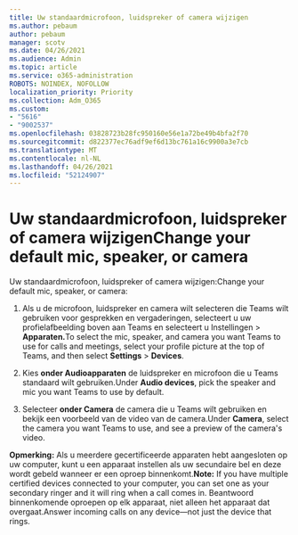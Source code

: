```yaml
---
title: Uw standaardmicrofoon, luidspreker of camera wijzigen
ms.author: pebaum
author: pebaum
manager: scotv
ms.date: 04/26/2021
ms.audience: Admin
ms.topic: article
ms.service: o365-administration
ROBOTS: NOINDEX, NOFOLLOW
localization_priority: Priority
ms.collection: Adm_O365
ms.custom:
- "5616"
- "9002537"
ms.openlocfilehash: 03828723b28fc950160e56e1a72be49b4bfa2f70
ms.sourcegitcommit: d822377ec76adf9ef6d13bc761a16c9900a3e7cb
ms.translationtype: MT
ms.contentlocale: nl-NL
ms.lasthandoff: 04/26/2021
ms.locfileid: "52124907"
---
```

# <a name="change-your-default-mic-speaker-or-camera"></a><span data-ttu-id="81da0-102">Uw standaardmicrofoon, luidspreker of camera wijzigen</span><span class="sxs-lookup"><span data-stu-id="81da0-102">Change your default mic, speaker, or camera</span></span>

<span data-ttu-id="81da0-103">Uw standaardmicrofoon, luidspreker of camera wijzigen:</span><span class="sxs-lookup"><span data-stu-id="81da0-103">Change your default mic, speaker, or camera:</span></span>

1. <span data-ttu-id="81da0-104">Als u de microfoon, luidspreker en camera wilt selecteren die Teams wilt gebruiken voor gesprekken en vergaderingen, selecteert u uw profielafbeelding boven aan Teams en selecteert u Instellingen  >  **Apparaten.**</span><span class="sxs-lookup"><span data-stu-id="81da0-104">To select the mic, speaker, and camera you want Teams to use for calls and meetings, select your profile picture at the top of Teams, and then select **Settings** > **Devices**.</span></span>

1. <span data-ttu-id="81da0-105">Kies **onder Audioapparaten** de luidspreker en microfoon die u Teams standaard wilt gebruiken.</span><span class="sxs-lookup"><span data-stu-id="81da0-105">Under **Audio devices**, pick the speaker and mic you want Teams to use by default.</span></span> 

1. <span data-ttu-id="81da0-106">Selecteer **onder Camera** de camera die u Teams wilt gebruiken en bekijk een voorbeeld van de video van de camera.</span><span class="sxs-lookup"><span data-stu-id="81da0-106">Under **Camera**, select the camera you want Teams to use, and see a preview of the camera's video.</span></span> 

<span data-ttu-id="81da0-107">**Opmerking:** Als u meerdere gecertificeerde apparaten hebt aangesloten op uw computer, kunt u een apparaat instellen als uw secundaire bel en deze wordt gebeld wanneer er een oproep binnenkomt.</span><span class="sxs-lookup"><span data-stu-id="81da0-107">**Note:** If you have multiple certified devices connected to your computer, you can set one as your secondary ringer and it will ring when a call comes in.</span></span> <span data-ttu-id="81da0-108">Beantwoord binnenkomende oproepen op elk apparaat, niet alleen het apparaat dat overgaat.</span><span class="sxs-lookup"><span data-stu-id="81da0-108">Answer incoming calls on any device—not just the device that rings.</span></span>